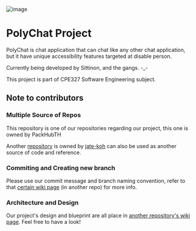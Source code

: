 ![image](https://user-images.githubusercontent.com/68505570/206906630-e9752785-b15e-44a8-bbb1-82cfa7725e2e.png)

# PolyChat Project
PolyChat is chat application that can chat like any other chat application, but it have unique accessibility features targeted at disable person.

Currently being developed by Sittinon, and the gangs. -_-

This project is part of CPE327 Software Engineering subject.

## Note to contributors

### Multiple Source of Repos

This repository is one of our repositories regarding our project, this one is owned by PackHubTH

Another [repository](https://github.com/jate-koh/polychat) is owned by [jate-koh](https://github.com/jate-koh) can also be used as another source of code and reference.

### Commiting and Creating new branch

Please use our commit message and branch naming convention, refer to that [certain wiki page](https://github.com/jate-koh/polychat/wiki/Branch-Naming-or-Commit-Message-Convention) (in another repo) for more info.

### Architecture and Design

Our project's design and blueprint are all place in [another repository's wiki page](https://github.com/jate-koh/polychat/wiki/Architectural-Designs-and-Diagrams). Feel free to have a look!

